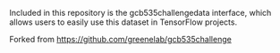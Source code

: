 Included in this repository is the gcb535challengedata interface, which allows users to easily use this dataset in TensorFlow projects. 

Forked from https://github.com/greenelab/gcb535challenge
